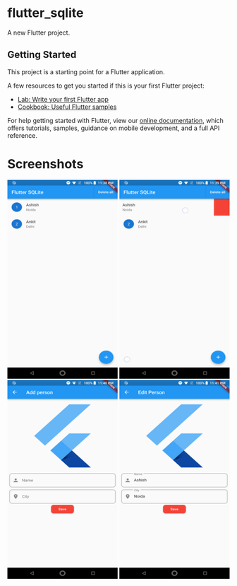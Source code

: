 # flutter_sqlite

A new Flutter project.

## Getting Started

This project is a starting point for a Flutter application.

A few resources to get you started if this is your first Flutter project:

- [Lab: Write your first Flutter app](https://flutter.io/docs/get-started/codelab)
- [Cookbook: Useful Flutter samples](https://flutter.io/docs/cookbook)

For help getting started with Flutter, view our 
[online documentation](https://flutter.io/docs), which offers tutorials, 
samples, guidance on mobile development, and a full API reference.

# Screenshots

<img src="https://raw.githubusercontent.com/ashishrawat2911/flutter_sqlite/master/screenshots/screen1.png" height=450 width=250> <img src="https://raw.githubusercontent.com/ashishrawat2911/flutter_sqlite/master/screenshots/screen2.png" height=450 width=250> <img src="https://raw.githubusercontent.com/ashishrawat2911/flutter_sqlite/master/screenshots/screen3.png" height=450 width=250> <img src="https://raw.githubusercontent.com/ashishrawat2911/flutter_sqlite/master/screenshots/screen4.png" height=450 width=250>
